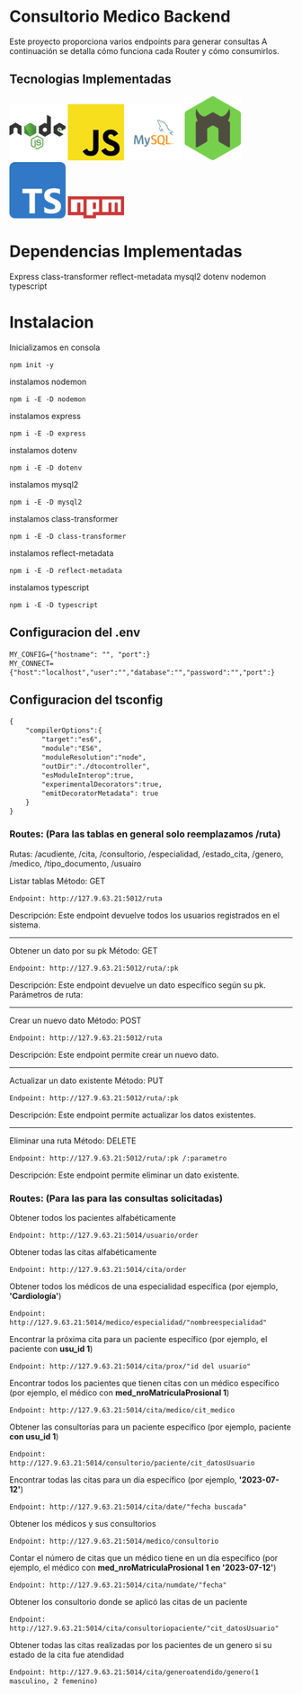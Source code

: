 # Consultorio Medico Backend

Este proyecto proporciona varios endpoints para generar consultas A continuación se detalla cómo funciona cada Router y cómo consumirlos.

## Tecnologias Implementadas

<img src="img/nodejs-1-logo.svg" alt="MySQL Logo" width="100">
<img src="img/Unofficial_JavaScript_logo_2.svg.png" alt="MySQL Logo" width="100">
<img src="img/mysql-logo.svg" alt="MySQL Logo" width="100">
<img src="img/nodemon.svg" alt="MySQL Logo" width="100">
<img src="img/Typescript_logo_2020.svg.png" alt="MySQL Logo" width="100">
<img src="img/2560px-Npm-logo.svg.png" alt="MySQL Logo" width="100">

# Dependencias Implementadas

Express
class-transformer
reflect-metadata
mysql2
dotenv
nodemon
typescript

# Instalacion

Inicializamos en consola
```
npm init -y
```
instalamos nodemon
```
npm i -E -D nodemon
```
instalamos express
```
npm i -E -D express
```
instalamos dotenv
```
npm i -E -D dotenv
```
instalamos mysql2
```
npm i -E -D mysql2
```
instalamos class-transformer
```
npm i -E -D class-transformer
```
instalamos reflect-metadata
```
npm i -E -D reflect-metadata
```
instalamos typescript
```
npm i -E -D typescript
```

## Configuracion del .env

```
MY_CONFIG={"hostname": "", "port":}
MY_CONNECT={"host":"localhost","user":"","database":"","password":"","port":}

```

## Configuracion del tsconfig

```
{
    "compilerOptions":{
        "target":"es6",
        "module":"ES6",
        "moduleResolution":"node",
        "outDir":"./dtocontroller",
        "esModuleInterop":true,
        "experimentalDecorators":true,
        "emitDecoratorMetadata": true
    }
}
```

### Routes: (Para las tablas en general solo reemplazamos /ruta)

Rutas: /acudiente, /cita, /consultorio, /especialidad, /estado_cita, /genero, /medico, /tipo_documento, /usuairo

Listar tablas
Método: GET
```
Endpoint: http://127.9.63.21:5012/ruta
```
Descripción: Este endpoint devuelve todos los usuarios registrados en el sistema.

---

Obtener un dato por su pk
Método: GET
```
Endpoint: http://127.9.63.21:5012/ruta/:pk
```
Descripción: Este endpoint devuelve un dato específico según su pk.
Parámetros de ruta:

---

Crear un nuevo dato
Método: POST
```
Endpoint: http://127.9.63.21:5012/ruta
```
Descripción: Este endpoint permite crear un nuevo dato.

---

Actualizar un dato existente
Método: PUT
```
Endpoint: http://127.9.63.21:5012/ruta/:pk
```
Descripción: Este endpoint permite actualizar los datos existentes.

---

Eliminar una ruta
Método: DELETE
```
Endpoint: http://127.9.63.21:5012/ruta/:pk /:parametro
```
Descripción: Este endpoint permite eliminar un dato existente.

### Routes: (Para las para las consultas solicitadas)

Obtener todos los pacientes alfabéticamente
```
Endpoint: http://127.9.63.21:5014/usuario/order
```
Obtener todas las citas alfabéticamente
```
Endpoint: http://127.9.63.21:5014/cita/order
```
Obtener todos los médicos de una especialidad específica (por ejemplo, **'Cardiología'**)
```
Endpoint: http://127.9.63.21:5014/medico/especialidad/"nombreespecialidad"
```
Encontrar la próxima cita para un paciente específico (por ejemplo, el paciente con **usu_id 1**)
```
Endpoint: http://127.9.63.21:5014/cita/prox/"id del usuario"
```
Encontrar todos los pacientes que tienen citas con un médico específico (por ejemplo, el médico con **med_nroMatriculaProsional 1**)
```
Endpoint: http://127.9.63.21:5014/cita/medico/cit_medico
```
Obtener las consultorías para un paciente específico (por ejemplo, paciente **con usu_id 1**)
```
Endpoint: http://127.9.63.21:5014/consultorio/paciente/cit_datosUsuario
```
Encontrar todas las citas para un día específico (por ejemplo, **'2023-07-12'**)
```
Endpoint: http://127.9.63.21:5014/cita/date/"fecha buscada"
```
Obtener los médicos y sus consultorios
```
Endpoint: http://127.9.63.21:5014/medico/consultorio
```
Contar el número de citas que un médico tiene en un día específico (por ejemplo, el médico con **med_nroMatriculaProsional 1 en '2023-07-12'**)
```
Endpoint: http://127.9.63.21:5014/cita/numdate/"fecha"
```
Obtener los consultorio donde se aplicó las citas de un paciente
```
Endpoint: http://127.9.63.21:5014/cita/consultoriopaciente/"cit_datosUsuario"
```
Obtener todas las citas realizadas por los pacientes de un genero si su estado de la cita fue atendidad
```
Endpoint: http://127.9.63.21:5014/cita/generoatendido/genero(1 masculino, 2 femenino)
```

